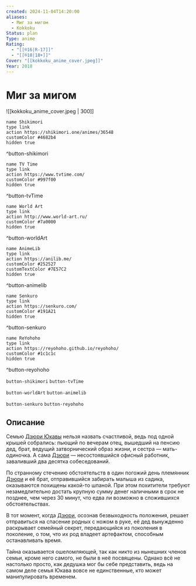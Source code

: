 ```yaml
---
created: 2024-11-04T14:20:00
aliases:
  - Миг за мигом
  - Kokkoku
Status: plan
Type: anime
Rating:
  - "[[®️16|R-17]]"
  - "[[®️18|18+]]"
Cover: "[[kokkoku_anime_cover.jpeg]]"
Year: 2018
---
```


# Миг за мигом

![[kokkoku_anime_cover.jpeg | 300]]

```button
name Shikimori
type link
action https://shikimori.one/animes/36548
customColor #4682b4
hidden true
```
^button-shikimori

```button
name TV Time
type link
action https://www.tvtime.com/
customColor #997f00
hidden true
```
^button-tvTime

```button
name World Art
type link
action http://www.world-art.ru/
customColor #7a0000
hidden true
```
^button-worldArt

```button
name AnimeLib
type link
action https://anilib.me/
customColor #252527
customTextColor #7E57C2
hidden true
```
^button-animelib

```button
name Senkuro
type link
action https://senkuro.com/
customColor #191A21
hidden true
```
^button-senkuro

```button
name ReYohoho
type link
action https://reyohoho.github.io/reyohoho/
customColor #1c1c1c
hidden true
```
^button-reyohoho

`button-shikimori` `button-tvTime`

`button-worldArt` `button-animelib`

`button-senkuro` `button-reyohoho`

## Описание

Семью [Дзюри Юкавы](https://shikimori.one/characters/155583-juri-yukawa) нельзя назвать счастливой, ведь под одной крышей собрались: пьющий по вечерам отец, вышедший на пенсию дед, брат, ведущий затворнический образ жизни, и сестра — мать-одиночка. А сама [Дзюри](https://shikimori.one/characters/155583-juri-yukawa) — несостоявшийся офисный работник, заваливший два десятка собеседований.

По странному стечению обстоятельств в один погожий день племянник [Дзюри](https://shikimori.one/characters/155583-juri-yukawa) и её брат, отправившийся забирать малыша из садика, оказываются похищены какой-то шпаной. При этом похитители требуют незамедлительно достать крупную сумму денег наличными в срок не позднее, чем через 30 минут, что едва ли возможно в сложившихся обстоятельствах.

В тот момент, когда [Дзюри](https://shikimori.one/characters/155583-juri-yukawa), осознав безвыходность положения, решает отправиться на спасение родных с ножом в руке, её дед вынужденно раскрывает семейный секрет, передающийся из поколения в поколение, о том, что их род владеет артефактом, способным останавливать время.

Тайна оказывается ошеломляющей, так как никто из нынешних членов семьи, кроме него самого, не были в неё посвящены. Однако всё не настолько просто, как дедушка мог бы себе представить, ведь на самом деле семья Юкава вовсе не единственные, кто может манипулировать временем.
